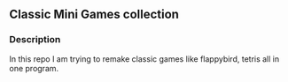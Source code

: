 ## Classic Mini Games collection

### Description

In this repo I am trying to remake classic games like flappybird, tetris all in one
program.
